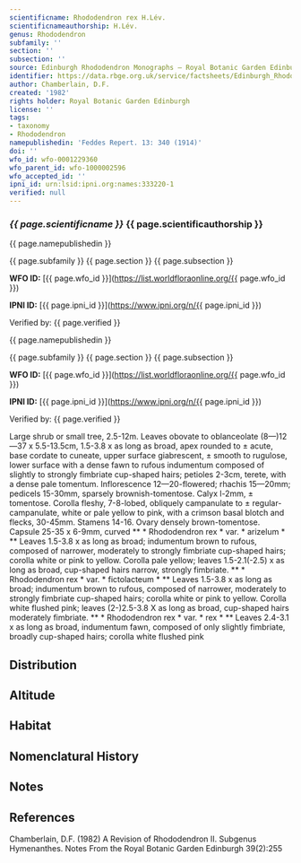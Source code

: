 ```yaml
---
scientificname: Rhododendron rex H.Lév.
scientificnameauthorship: H.Lév.
genus: Rhododendron
subfamily: ''
section: ''
subsection: ''
source: Edinburgh Rhododendron Monographs – Royal Botanic Garden Edinburgh
identifier: https://data.rbge.org.uk/service/factsheets/Edinburgh_Rhododendron_Monographs.xhtml
author: Chamberlain, D.F.
created: '1982'
rights holder: Royal Botanic Garden Edinburgh
license: ''
tags:
- taxonomy
- Rhododendron
namepublishedin: 'Feddes Repert. 13: 340 (1914)'
doi: ''
wfo_id: wfo-0001229360
wfo_parent_id: wfo-1000002596
wfo_accepted_id: ''
ipni_id: urn:lsid:ipni.org:names:333220-1
verified: null
---
```

### _{{ page.scientificname }}_ {{ page.scientificauthorship }}
 {{ page.namepublishedin }}

{{ page.subfamily }} {{ page.section }} {{ page.subsection }}

**WFO ID:** [{{ page.wfo_id }}](https://list.worldfloraonline.org/{{ page.wfo_id }})

**IPNI ID:** [{{ page.ipni_id }}](https://www.ipni.org/n/{{ page.ipni_id }})

Verified by: {{ page.verified }}

 {{ page.namepublishedin }}

{{ page.subfamily }} {{ page.section }} {{ page.subsection }}

**WFO ID:** [{{ page.wfo_id }}](https://list.worldfloraonline.org/{{ page.wfo_id }})

**IPNI ID:** [{{ page.ipni_id }}](https://www.ipni.org/n/{{ page.ipni_id }})

Verified by: {{ page.verified }}



Large shrub or small tree, 2.5-12m. Leaves obovate to oblanceolate (8—)12—37 x 5.5-13.5cm, 1.5-3.8 x as long as broad, apex rounded to ± acute, base cordate to cuneate, upper surface giabrescent, ± smooth to rugulose, lower surface with a dense fawn to rufous indumentum composed of slightly to strongly fimbriate cup-shaped hairs; petioles 2-3cm, terete, with a dense pale tomentum. Inflorescence 12—20-flowered; rhachis 15—20mm; pedicels 15-30mm, sparsely brownish-tomentose. Calyx l-2mm, ± tomentose. Corolla fleshy, 7-8-lobed, obliquely campanulate to ± regular-campanulate, white or pale yellow to pink, with a crimson basal blotch and flecks, 30-45mm. Stamens 14-16. Ovary densely brown-tomentose. Capsule 25-35 x 6-9mm, curved ** * Rhododendron rex * var. * arizelum * ** Leaves 1.5-3.8 x as long as broad; indumentum brown to rufous, composed of narrower, moderately to strongly fimbriate cup-shaped hairs; corolla white or pink to yellow. Corolla pale yellow; leaves 1.5-2.1(-2.5) x as long as broad, cup-shaped hairs narrow, strongly fimbriate. ** * Rhododendron rex * var. * fictolacteum * ** Leaves 1.5-3.8 x as long as broad; indumentum brown to rufous, composed of narrower, moderately to strongly fimbriate cup-shaped hairs; corolla white or pink to yellow. Corolla white flushed pink; leaves (2-)2.5-3.8 X as long as broad, cup-shaped hairs moderately fimbriate. ** * Rhododendron rex * var. * rex * ** Leaves 2.4-3.1 x as long as broad, indumentum fawn, composed of only slightly fimbriate, broadly cup-shaped hairs; corolla white flushed pink

## Distribution


## Altitude


## Habitat


## Nomenclatural History

                       
## Notes


## References

Chamberlain, D.F. (1982) A Revision of Rhododendron II. Subgenus Hymenanthes. Notes From the Royal Botanic Garden Edinburgh 39(2):255
